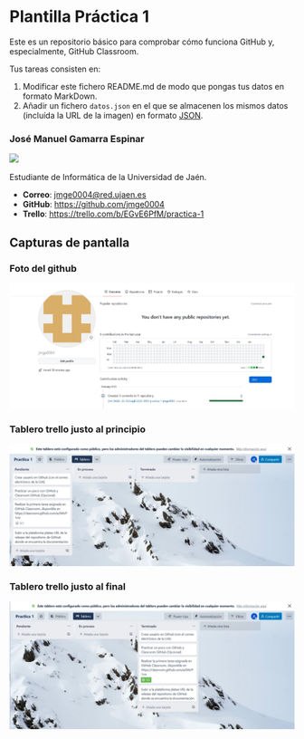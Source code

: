 # Plantilla Práctica 1
Este es un repositorio básico para comprobar cómo funciona GitHub y, especialmente, GitHub Classroom.

Tus tareas consisten en:
1) Modificar este fichero README.md de modo que pongas tus datos en formato MarkDown.
2) Añadir un fichero <code>datos.json</code> en el que se almacenen los mismos datos (incluída la URL de la imagen) en formato [JSON](https://es.wikipedia.org/wiki/JSON).

### José Manuel Gamarra Espinar
<img src='/jose.png' width='200px'>

Estudiante de Informática de la Universidad de Jaén.
* **Correo**: jmge0004@red.ujaen.es
* **GitHub**: https://github.com/jmge0004
* **Trello**: https://trello.com/b/EGvE6PfM/practica-1


## Capturas de pantalla
### Foto del github
<img src='/fotoGit.JPG'>

### Tablero trello justo al principio
<img src='/trelloInicio.JPG'>

### Tablero trello justo al final
<img src='/trelloFinal.JPG'>

